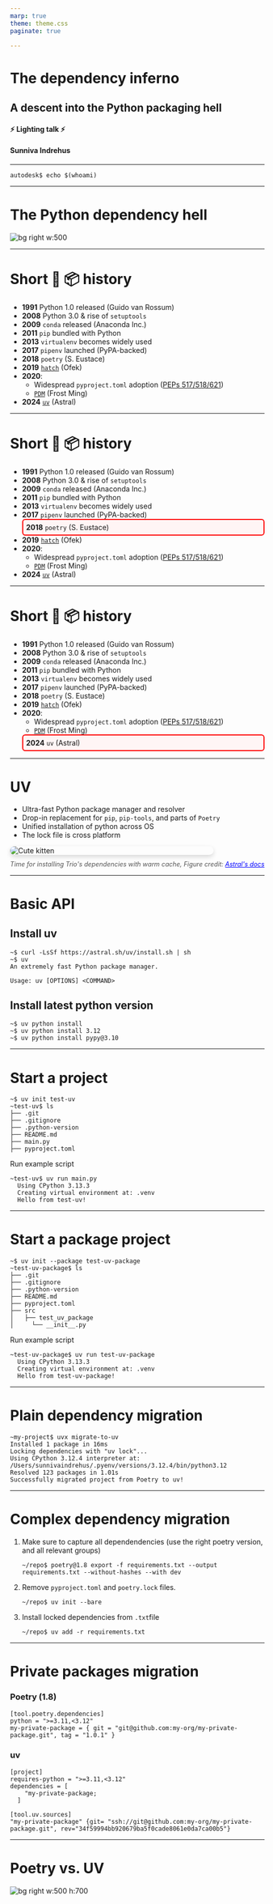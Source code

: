 ```yaml
---
marp: true
theme: theme.css
paginate: true

---
```





<!-- _class: title -->
<!-- _header: '_21.05.2025_' -->
<!-- paginate: false -->
# The dependency inferno
## A descent into the Python packaging hell

####
####
####
#### :zap: Lighting talk :zap: 
#### Sunniva Indrehus


---


<!-- paginate: true -->

```
autodesk$ echo $(whoami)
```

---

<!-- _footer: 'Figure credit:[xkcd](https://imgs.xkcd.com/comics/python_environment.png)' -->

# The Python dependency hell 

![bg right w:500](https://imgs.xkcd.com/comics/python_environment.png)

---

# Short :snake: :package: history 

- **1991** Python 1.0 released (Guido van Rossum)
- **2008**  Python 3.0 & rise of `setuptools`
- **2009**  `conda` released (Anaconda Inc.)
- **2011** `pip` bundled with Python
- **2013** `virtualenv` becomes widely used
- **2017** `pipenv` launched (PyPA-backed)
- **2018** `poetry` (S. Eustace)
- **2019**  [`hatch`](https://github.com/pypa/hatch) (Ofek)
- **2020**:
  - Widespread `pyproject.toml` adoption ([PEPs 517/518/621](https://peps.python.org/pep-0621/))
  - [`PDM`](https://github.com/pdm-project/pdm) (Frost Ming)
- **2024** [`uv`](https://docs.astral.sh/uv/) (Astral)

--- 

# Short :snake: :package: history 

- **1991** Python 1.0 released (Guido van Rossum)
- **2008**  Python 3.0 & rise of `setuptools`
- **2009**  `conda` released (Anaconda Inc.)
- **2011** `pip` bundled with Python
- **2013** `virtualenv` becomes widely used
- **2017** `pipenv` launched (PyPA-backed)
    <div style="border: 2px solid red; padding: 6px; border-radius: 6px; background-color: #fff5f5;">
    <strong>2018</strong> <code>poetry</code> (S. Eustace)
    </div>
- **2019**  [`hatch`](https://github.com/pypa/hatch) (Ofek)
- **2020**:
  - Widespread `pyproject.toml` adoption ([PEPs 517/518/621](https://peps.python.org/pep-0621/))
  - [`PDM`](https://github.com/pdm-project/pdm) (Frost Ming)
- **2024** [`uv`](https://docs.astral.sh/uv/) (Astral)


--- 


# Short :snake: :package: history 

- **1991** Python 1.0 released (Guido van Rossum)
- **2008**  Python 3.0 & rise of `setuptools`
- **2009**  `conda` released (Anaconda Inc.)
- **2011** `pip` bundled with Python
- **2013** `virtualenv` becomes widely used
- **2017** `pipenv` launched (PyPA-backed)
- **2018** `poetry` (S. Eustace)
- **2019**  [`hatch`](https://github.com/pypa/hatch) (Ofek)
- **2020**:
  - Widespread `pyproject.toml` adoption ([PEPs 517/518/621](https://peps.python.org/pep-0621/))
  - [`PDM`](https://github.com/pdm-project/pdm) (Frost Ming)
  <div style="border: 2px solid red; padding: 6px; border-radius: 6px; background-color: #fff5f5;">
    <strong>2024</strong> <code>uv</code> (Astral)
    </div>


--- 


# UV

- Ultra-fast Python package manager and resolver
- Drop-in replacement for `pip`, `pip-tools`, and parts of `Poetry`
- Unified installation of python across OS
- The lock file is cross platform


<div style="display: flex; flex-direction: column; align-items: margin-top: 2em;">
  <img src="figures/illustrations/time.svg" alt="Cute kitten" style="max-width: 80%; border-radius: 12px; box-shadow: 0 4px 10px rgba(0,0,0,0.15);" />
  <figcaption style="margin-top: 0.8em; font-size: 0.9em; color: #555; font-style: italic;">
    Time for installing Trio's dependencies with warm cache, Figure credit: <a href="https://github-production-user-asset-6210df.s3.amazonaws.com/1309177/316150505-629e59c0-9c6e-4013-9ad4-adb2bcf5080d.svg?X-Amz-Algorithm=AWS4-HMAC-SHA256&X-Amz-Credential=AKIAVCODYLSA53PQK4ZA%2F20250520%2Fus-east-1%2Fs3%2Faws4_request&X-Amz-Date=20250520T123025Z&X-Amz-Expires=300&X-Amz-Signature=6f16d4685a6aaca2b0eb123678ffb5870a70f26cf95691da6d75ce50ca366933&X-Amz-SignedHeaders=host#only-light" style="color: blue;">Astral's docs</a>
  </figcaption>
</div>

---

# Basic API 

## Install uv  

```
~$ curl -LsSf https://astral.sh/uv/install.sh | sh
~$ uv 
An extremely fast Python package manager.

Usage: uv [OPTIONS] <COMMAND>
```

## Install latest python version

```
~$ uv python install
~$ uv python install 3.12
~$ uv python install pypy@3.10
```

--- 


# Start a project 

```
~$ uv init test-uv
~test-uv$ ls
├── .git
├── .gitignore
├── .python-version
├── README.md
├── main.py
├── pyproject.toml
```

Run example script 

```
~test-uv$ uv run main.py
  Using CPython 3.13.3
  Creating virtual environment at: .venv
  Hello from test-uv!
```
--- 

# Start a package project 
```
~$ uv init --package test-uv-package
~test-uv-package$ ls 
├── .git
├── .gitignore
├── .python-version
├── README.md
├── pyproject.toml
├── src
│   ├── test_uv_package
│     └── __init__.py
```

Run example script

```
~test-uv-package$ uv run test-uv-package
  Using CPython 3.13.3
  Creating virtual environment at: .venv
  Hello from test-uv-package!
```

--- 

# Plain dependency migration 

```
~my-project$ uvx migrate-to-uv
Installed 1 package in 16ms
Locking dependencies with "uv lock"...
Using CPython 3.12.4 interpreter at: /Users/sunnivaindrehus/.pyenv/versions/3.12.4/bin/python3.12
Resolved 123 packages in 1.01s
Successfully migrated project from Poetry to uv!
```
---

# Complex dependency migration 

1. Make sure to capture all dependendencies (use the right poetry version, and all relevant groups)
  
    ```
    ~/repo$ poetry@1.8 export -f requirements.txt --output requirements.txt --without-hashes --with dev
    ```

2. Remove `pyproject.toml` and `poetry.lock` files.
   
    ```
    ~/repo$ uv init --bare
    ```

3. Install locked dependencies from `.txt`file 
   
    ```
    ~/repo$ uv add -r requirements.txt
    ```

---

# Private packages migration 

### Poetry (1.8)
```
[tool.poetry.dependencies]
python = ">=3.11,<3.12"
my-private-package = { git = "git@github.com:my-org/my-private-package.git", tag = "1.0.1" }
```


### uv
```
[project]
requires-python = ">=3.11,<3.12"
dependencies = [
    "my-private-package;
  ]

[tool.uv.sources]
"my-private-package" {git= "ssh://git@github.com:my-org/my-private-package.git", rev="34f59994bb920679ba5f0cade8061e0da7ca00b5"}
```

--- 

# Poetry vs. UV 


![bg right w:500 h:700](figures/illustrations/dependency_hell.png)
